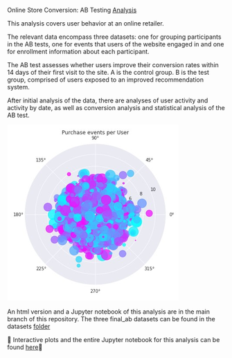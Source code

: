 Online Store Conversion: AB Testing [Analysis](https://nbviewer.jupyter.org/github/daiichigo/Analytics/blob/main/Statistical_DataAnalysis_AB_Test_.ipynb)

This analysis covers user behavior at an online retailer.

The relevant data encompass three datasets: one for grouping participants in the AB tests, one for events that users of the website engaged in and one for enrollment information about each participant.

The AB test assesses whether users improve their conversion rates within 14 days of their first visit to the site. A is the control group. B is the test group, comprised of users exposed to an improved recommendation system.

After initial analysis of the data, there are analyses of user activity and activity by date, as well as conversion analysis and statistical analysis of the AB test.

![Purchase Events Per User](https://github.com/daiichigo/Analytics/blob/main/assets/purchaseeventsperuser.jpg)

An html version and a Jupyter notebook of this analysis are in the main branch of this repository. 
The three final_ab datasets can be found in the datasets [folder](https://github.com/daiichigo/Analytics/tree/main/datasets)

🧮 Interactive plots and the entire Jupyter notebook for this analysis can be found [here](https://nbviewer.jupyter.org/github/daiichigo/Analytics/blob/main/Statistical_DataAnalysis_AB_Test_.ipynb)💫









